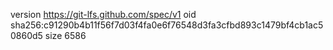 version https://git-lfs.github.com/spec/v1
oid sha256:c91290b4b11f56f7d03f4fa0e6f76548d3fa3cfbd893c1479bf4cb1ac50860d5
size 6586
